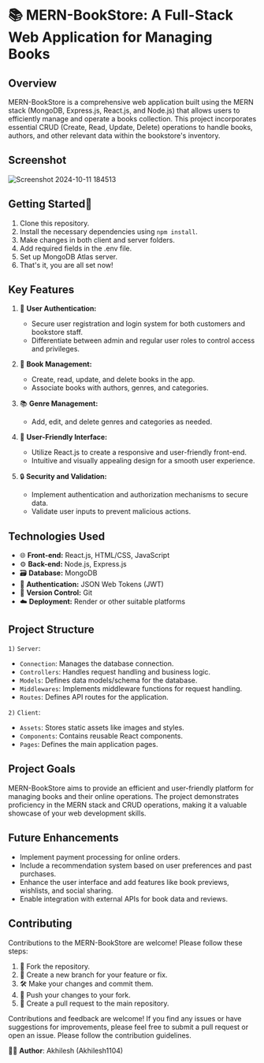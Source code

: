 # 📚 MERN-BookStore: A Full-Stack Web Application for Managing Books

## Overview

MERN-BookStore is a comprehensive web application built using the MERN stack (MongoDB, Express.js, React.js, and Node.js) that allows users to efficiently manage and operate a books collection. This project incorporates essential CRUD (Create, Read, Update, Delete) operations to handle books, authors, and other relevant data within the bookstore's inventory.

## Screenshot

![Screenshot 2024-10-11 184513](https://github.com/user-attachments/assets/a227206b-d05c-4951-a10d-8cf8757306f3)

## Getting Started🚀 

1. Clone this repository.
2. Install the necessary dependencies using `npm install`.
3. Make changes in both client and server folders.
4. Add required fields in the .env file.
5. Set up MongoDB Atlas server.
6. That's it, you are all set now!

## Key Features

1. 🔐 **User Authentication:**
   - Secure user registration and login system for both customers and bookstore staff.
   - Differentiate between admin and regular user roles to control access and privileges.

2. 📖 **Book Management:**
   - Create, read, update, and delete books in the app.
   - Associate books with authors, genres, and categories.

4. 📚 **Genre Management:**
   - Add, edit, and delete genres and categories as needed.

5. 🌟 **User-Friendly Interface:**
   - Utilize React.js to create a responsive and user-friendly front-end.
   - Intuitive and visually appealing design for a smooth user experience.

6. 🔒 **Security and Validation:**
    - Implement authentication and authorization mechanisms to secure data.
    - Validate user inputs to prevent malicious actions.


## Technologies Used

- 🌐 **Front-end:** React.js, HTML/CSS, JavaScript
- ⚙️ **Back-end:** Node.js, Express.js
- 🗃️ **Database:** MongoDB
- 🔑 **Authentication:** JSON Web Tokens (JWT)
- 🔄 **Version Control:** Git
- ☁️ **Deployment:** Render or other suitable platforms

## Project Structure

`1)` `Server`:
- `Connection`: Manages the database connection.
- `Controllers`: Handles request handling and business logic.
- `Models`: Defines data models/schema for the database.
- `Middlewares`: Implements middleware functions for request handling.
- `Routes`: Defines API routes for the application.

`2)` `Client`:
- `Assets`: Stores static assets like images and styles.
- `Components`: Contains reusable React components.
- `Pages`: Defines the main application pages.

## Project Goals

MERN-BookStore aims to provide an efficient and user-friendly platform for managing books and their online operations. The project demonstrates proficiency in the MERN stack and CRUD operations, making it a valuable showcase of your web development skills.

## Future Enhancements

- Implement payment processing for online orders.
- Include a recommendation system based on user preferences and past purchases.
- Enhance the user interface and add features like book previews, wishlists, and social sharing.
- Enable integration with external APIs for book data and reviews.

## Contributing

Contributions to the MERN-BookStore are welcome! Please follow these steps:

1. 🍴 Fork the repository.
2. 🌿 Create a new branch for your feature or fix.
3. 🛠️ Make your changes and commit them.
4. 🚀 Push your changes to your fork.
5. 🔄 Create a pull request to the main repository.

Contributions and feedback are welcome! If you find any issues or have suggestions for improvements, please feel free to submit a pull request or open an issue. Please follow the contribution guidelines.

👨‍💻 **Author**: Akhilesh (Akhilesh1104)

